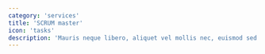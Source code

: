 ```yaml
---
category: 'services'
title: 'SCRUM master'
icon: 'tasks'
description: 'Mauris neque libero, aliquet vel mollis nec, euismod sed tellus. Mauris convallis dictum elit id volutpat.'
---
```

